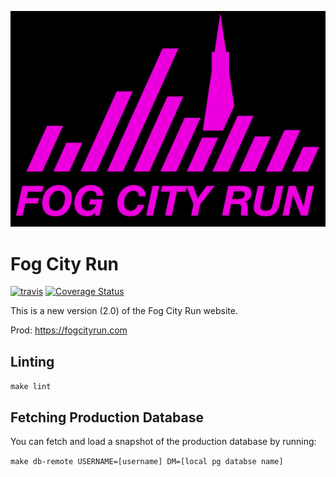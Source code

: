 ![alt text](logo.png)

# Fog City Run

[![travis](https://travis-ci.com/maxmetcalfe/Fog-City-Run-2.0.svg?branch=master)](https://travis-ci.com/maxmetcalfe/Fog-City-Run-2.0) [![Coverage Status](https://coveralls.io/repos/github/maxmetcalfe/Fog-City-Run-2.0/badge.svg?branch=master)](https://coveralls.io/github/maxmetcalfe/Fog-City-Run-2.0?branch=master)

This is a new version (2.0) of the Fog City Run website.

Prod: https://fogcityrun.com

## Linting ##

```make lint```

## Fetching Production Database ##

You can fetch and load a snapshot of the production database by running:

```make db-remote USERNAME=[username] DM=[local pg databse name]```
